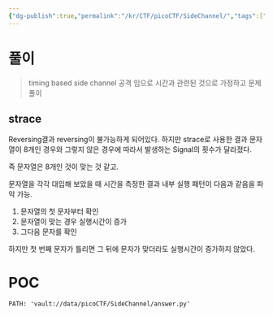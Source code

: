 ```yaml
---
{"dg-publish":true,"permalink":"/kr/CTF/picoCTF/SideChannel/","tags":["forensics","side_channel","timing_based"],"created":"2023-09-10"}
---
```




# 풀이


> timing based side channel 공격 임으로
> 시간과 관련된 것으로 가정하고 문제풀이


## strace

Reversing결과 reversing이 불가능하게 되어있다.
하지만 strace로 사용한 결과 문자열이 8개인 경우와 그렇지 않은 경우에 따라서 발생하는 Signal의 횟수가 달라졌다. 

즉 문자열은 8개인 것이 맞는 것 같고. 

문자열을 각각 대입해 보았을 때 시간을 측정한 결과 내부 실행 패턴이 다음과 같음을 파악 가능.

1. 문자열의 첫 문자부터 확인
2. 문자열이 맞는 경우 실행시간이 증가
3. 그다음 문자를 확인

하지만 첫 번째 문자가 틀리면 그 뒤에 문자가 맞더라도 실행시간이 증가하지 않았다.


# POC

```embed-python
PATH: 'vault://data/picoCTF/SideChannel/answer.py'

```

